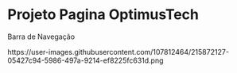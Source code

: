 <h1>Projeto Pagina OptimusTech</h1>

<p>Barra de Navegação</p>
https://user-images.githubusercontent.com/107812464/215872127-05427c94-5986-497a-9214-ef8225fc631d.png

